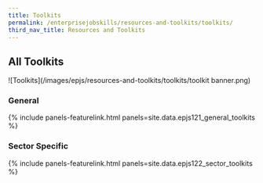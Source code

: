 ```yaml
---
title: Toolkits
permalink: /enterprisejobskills/resources-and-toolkits/toolkits/
third_nav_title: Resources and Toolkits
---
```


## All Toolkits

![Toolkits](/images/epjs/resources-and-toolkits/toolkits/toolkit banner.png)

### General

{% include panels-featurelink.html panels=site.data.epjs121_general_toolkits %}

### Sector Specific

{% include panels-featurelink.html panels=site.data.epjs122_sector_toolkits %}
